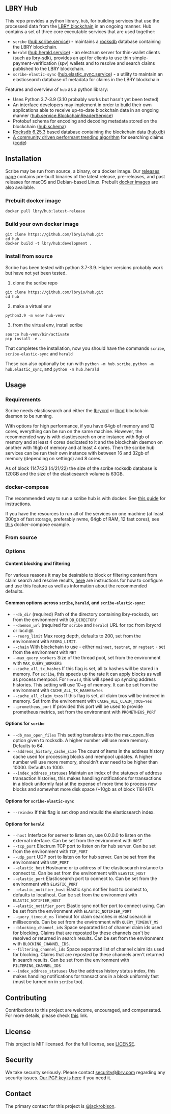 ## LBRY Hub

This repo provides a python library, `hub`, for building services that use the processed data from the [LBRY blockchain](https://github.com/lbryio/lbrycrd) in an ongoing manner. Hub contains a set of three core executable services that are used together:
 * `scribe` ([hub.scribe.service](https://github.com/lbryio/hub/tree/master/hub/service.py)) - maintains a [rocksdb](https://github.com/lbryio/lbry-rocksdb) database containing the LBRY blockchain.
 * `herald` ([hub.herald.service](https://github.com/lbryio/hub/tree/master/hub/herald/service.py)) - an electrum server for thin-wallet clients (such as [lbry-sdk](https://github.com/lbryio/lbry-sdk)), provides an api for clients to use thin simple-payment-verification (spv) wallets and to resolve and search claims published to the LBRY blockchain.
 * `scribe-elastic-sync` ([hub.elastic_sync.service](https://github.com/lbryio/hub/tree/master/hub/elastic_sync/service.py)) - a utility to maintain an elasticsearch database of metadata for claims in the LBRY blockchain

Features and overview of `hub` as a python library:
 * Uses Python 3.7-3.9 (3.10 probably works but hasn't yet been tested)
 * An interface developers may implement in order to build their own applications able to receive up-to-date blockchain data in an ongoing manner ([hub.service.BlockchainReaderService](https://github.com/lbryio/hub/tree/master/hub/service.py))
 * Protobuf schema for encoding and decoding metadata stored on the blockchain ([hub.schema](https://github.com/lbryio/hub/tree/master/hub/schema))
 * [Rocksdb 6.25.3](https://github.com/lbryio/lbry-rocksdb/) based database containing the blockchain data ([hub.db](https://github.com/lbryio/hub/tree/master/hub/db))
 * [A community driven performant trending algorithm](https://raw.githubusercontent.com/lbryio/hub/master/docs/trending%20algorithm.pdf) for searching claims ([code](https://github.com/lbryio/hub/blob/master/hub/elastic_sync/fast_ar_trending.py))

## Installation

Scribe may be run from source, a binary, or a docker image.
Our [releases page](https://github.com/lbryio/hub/releases) contains pre-built binaries of the latest release, pre-releases, and past releases for macOS and Debian-based Linux.
Prebuilt [docker images](https://hub.docker.com/r/lbry/hub/latest-release) are also available.

### Prebuilt docker image

`docker pull lbry/hub:latest-release`

### Build your own docker image

```
git clone https://github.com/lbryio/hub.git
cd hub
docker build -t lbry/hub:development .
```

### Install from source

Scribe has been tested with python 3.7-3.9. Higher versions probably work but have not yet been tested.

1. clone the scribe repo
```
git clone https://github.com/lbryio/hub.git
cd hub
```
2. make a virtual env
```
python3.9 -m venv hub-venv
```
3. from the virtual env, install scribe
```
source hub-venv/bin/activate
pip install -e .
```

That completes the installation, now you should have the commands `scribe`, `scribe-elastic-sync` and `herald`

These can also optionally be run with `python -m hub.scribe`, `python -m hub.elastic_sync`, and `python -m hub.herald`

## Usage

### Requirements

Scribe needs elasticsearch and either the [lbrycrd](https://github.com/lbryio/lbrycrd) or [lbcd](https://github.com/lbryio/lbcd) blockchain daemon to be running.

With options for high performance, if you have 64gb of memory and 12 cores, everything can be run on the same machine. However, the recommended way is with elasticsearch on one instance with 8gb of memory and at least 4 cores dedicated to it and the blockchain daemon on another with 16gb of memory and at least 4 cores. Then the scribe hub services can be run their own instance with between 16 and 32gb of memory (depending on settings) and 8 cores. 

As of block 1147423 (4/21/22) the size of the scribe rocksdb database is 120GB and the size of the elasticsearch volume is 63GB.

### docker-compose
The recommended way to run a scribe hub is with docker. See [this guide](https://github.com/lbryio/hub/blob/master/docs/cluster_guide.md) for instructions.

If you have the resources to run all of the services on one machine (at least 300gb of fast storage, preferably nvme, 64gb of RAM, 12 fast cores), see [this](https://github.com/lbryio/hub/blob/master/docs/docker_examples/docker-compose.yml) docker-compose example.

### From source

### Options

#### Content blocking and filtering

For various reasons it may be desirable to block or filtering content from claim search and resolve results, [here](https://github.com/lbryio/hub/blob/master/docs/blocking.md) are instructions for how to configure and use this feature as well as information about the recommended defaults.

#### Common options across `scribe`, `herald`, and `scribe-elastic-sync`:
  - `--db_dir` (required) Path of the directory containing lbry-rocksdb, set from the environment with `DB_DIRECTORY`
  - `--daemon_url` (required for `scribe` and `herald`) URL for rpc from lbrycrd or lbcd<rpcuser>:<rpcpassword>@<lbrycrd rpc ip><lbrycrd rpc port>.
  - `--reorg_limit` Max reorg depth, defaults to 200, set from the environment with `REORG_LIMIT`.
  - `--chain` With blockchain to use - either `mainnet`, `testnet`, or `regtest` - set from the environment with `NET`
  - `--max_query_workers` Size of the thread pool, set from the environment with `MAX_QUERY_WORKERS`
  - `--cache_all_tx_hashes` If this flag is set, all tx hashes will be stored in memory. For `scribe`, this speeds up the rate it can apply blocks as well as process mempool. For `herald`, this will speed up syncing address histories. This setting will use 10+g of memory. It can be set from the environment with `CACHE_ALL_TX_HASHES=Yes`
  - `--cache_all_claim_txos` If this flag is set, all claim txos will be indexed in memory. Set from the environment with `CACHE_ALL_CLAIM_TXOS=Yes`
  - `--prometheus_port` If provided this port will be used to provide prometheus metrics, set from the environment with `PROMETHEUS_PORT`

#### Options for `scribe`
  - `--db_max_open_files` This setting translates into the max_open_files option given to rocksdb. A higher number will use more memory. Defaults to 64.
  - `--address_history_cache_size` The count of items in the address history cache used for processing blocks and mempool updates. A higher number will use more memory, shouldn't ever need to be higher than 10000. Defaults to 1000.
  - `--index_address_statuses` Maintain an index of the statuses of address transaction histories, this makes handling notifications for transactions in a block uniformly fast at the expense of more time to process new blocks and somewhat more disk space (~10gb as of block 1161417).

#### Options for `scribe-elastic-sync`
  - `--reindex` If this flag is set drop and rebuild the elasticsearch index.

#### Options for `herald`
  - `--host` Interface for server to listen on, use 0.0.0.0 to listen on the external interface. Can be set from the environment with `HOST`
  - `--tcp_port` Electrum TCP port to listen on for hub server. Can be set from the environment with `TCP_PORT`
  - `--udp_port` UDP port to listen on for hub server. Can be set from the environment with `UDP_PORT`
  - `--elastic_host` Hostname or ip address of the elasticsearch instance to connect to. Can be set from the environment with `ELASTIC_HOST`
  - `--elastic_port` Elasticsearch port to connect to. Can be set from the environment with `ELASTIC_PORT`
  - `--elastic_notifier_host` Elastic sync notifier host to connect to, defaults to localhost. Can be set from the environment with `ELASTIC_NOTIFIER_HOST`
  - `--elastic_notifier_port` Elastic sync notifier port to connect using. Can be set from the environment with `ELASTIC_NOTIFIER_PORT`
  - `--query_timeout_ms` Timeout for claim searches in elasticsearch in milliseconds. Can be set from the environment with `QUERY_TIMEOUT_MS`
  - `--blocking_channel_ids` Space separated list of channel claim ids used for blocking. Claims that are reposted by these channels can't be resolved or returned in search results. Can be set from the environment with `BLOCKING_CHANNEL_IDS`.
  - `--filtering_channel_ids` Space separated list of channel claim ids used for blocking. Claims that are reposted by these channels aren't returned in search results. Can be set from the environment with `FILTERING_CHANNEL_IDS`
  - `--index_address_statuses` Use the address history status index, this makes handling notifications for transactions in a block uniformly fast (must be turned on in `scribe` too).

## Contributing

Contributions to this project are welcome, encouraged, and compensated. For more details, please check [this](https://lbry.tech/contribute) link.

## License

This project is MIT licensed. For the full license, see [LICENSE](LICENSE).

## Security

We take security seriously. Please contact security@lbry.com regarding any security issues. [Our PGP key is here](https://lbry.com/faq/pgp-key) if you need it.

## Contact

The primary contact for this project is [@jackrobison](mailto:jackrobison@lbry.com).
